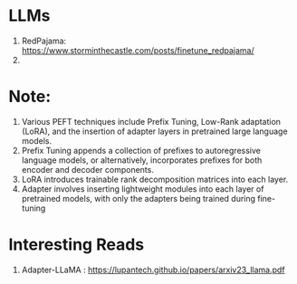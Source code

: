 # LLMs



1. RedPajama: https://www.storminthecastle.com/posts/finetune_redpajama/
2. 



# Note:

1. Various PEFT techniques include Prefix Tuning, Low-Rank adaptation (LoRA), and the insertion of adapter layers in pretrained large language models.
2. Prefix Tuning appends a collection of prefixes to autoregressive language models, or alternatively, incorporates prefixes for both encoder and decoder components.
3. LoRA introduces trainable rank decomposition matrices into each layer.
4. Adapter involves inserting lightweight modules into each layer of pretrained models, with only the adapters being trained during fine-tuning


# Interesting Reads

1. Adapter-LLaMA : https://lupantech.github.io/papers/arxiv23_llama.pdf
